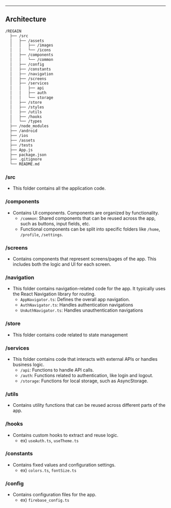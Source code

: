 ---

## Architecture

```bash
/REGAIN
  ├── /src
  │   ├── /assets
  │   │   ├── /images
  │   │   └── /icons
  │   ├── /components
  │   │   └── /common
  │   ├── /config
  │   ├── /constants
  │   ├── /navigation
  │   ├── /screens
  │   ├── /services
  │   │   ├── api
  │   │   ├── auth
  │   │   └── storage
  │   ├── /store
  │   ├── /styles
  │   ├── /utils
  │   ├── /hooks
  │   └── /types
  ├── /node_modules
  ├── /android
  ├── /ios
  ├── /assets
  ├── /tests
  ├── App.js
  ├── package.json
  ├── .gitignore
  └── README.md
```

### /src

- This folder contains all the application code.

### /components

- Contains UI components. Components are organized by functionality.
  - `/common`: Shared components that can be reused across the app, such as buttons, input fields, etc.
  - Functional components can be split into specific folders like `/home`, `/profile`, `/settings`.

### /screens

- Contains components that represent screens/pages of the app. This includes both the logic and UI for each screen.

### /navigation

- This folder contains navigation-related code for the app. It typically uses the React Navigation library for routing.
  - `AppNavigator.ts`: Defines the overall app navigation.
  - `AuthNavigator.ts`: Handles authentication navigations
  - `UnAuthNavigator.ts`: Handles unauthentication navigations

### /store

- This folder contains code related to state management

### /services

- This folder contains code that interacts with external APIs or handles business logic.
  - `/api`: Functions to handle API calls.
  - `/auth`: Functions related to authentication, like login and logout.
  - `/storage`: Functions for local storage, such as AsyncStorage.

### /utils

- Contains utility functions that can be reused across different parts of the app.

### /hooks

- Contains custom hooks to extract and reuse logic.
  - ex) `useAuth.ts`, `useTheme.ts`

### /constants

- Contains fixed values and configuration settings.
  - ex) `colors.ts`, `fontSize.ts`

### /config

- Contains configuration files for the app.
  - ex) `firebase_config.ts`
